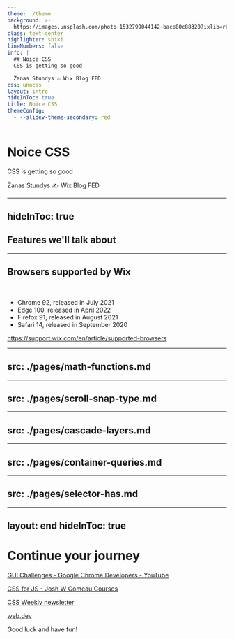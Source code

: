 ```yaml
---
theme: ./theme
background: >-
  https://images.unsplash.com/photo-1532799044142-bace80c88320?ixlib=rb-4.0.3&ixid=MnwxMjA3fDB8MHxwaG90by1wYWdlfHx8fGVufDB8fHx8&auto=format&fit=crop&w=2070&q=80
class: text-center
highlighter: shiki
lineNumbers: false
info: |
  ## Noice CSS
  CSS is getting so good

  Žanas Stundys ✍️ Wix Blog FED
css: unocss
layout: intro
hideInToc: true
title: Noice CSS
themeConfig:
  - --slidev-theme-secondary: red
---
```


# Noice CSS

CSS is getting so good

Žanas Stundys ✍️ Wix Blog FED

---
hideInToc: true
---
   
## Features we'll talk about

<Toc maxDepth="1"></Toc>

---

## Browsers supported by Wix

<SupportedBrowsers chrome=92 edge=100 firefox=91 safari=14 />

<br/>

- Chrome 92, released in July 2021
- Edge 100, released in April 2022
- Firefox 91, released in August 2021
- Safari 14, released in September 2020

https://support.wix.com/en/article/supported-browsers

---
src: ./pages/math-functions.md
---

---
src: ./pages/scroll-snap-type.md
---

---
src: ./pages/cascade-layers.md
---

---
src: ./pages/container-queries.md
---

---
src: ./pages/selector-has.md
---

---
layout: end
hideInToc: true
---

# Continue your journey

[GUI Challenges - Google Chrome Developers - YouTube](https://www.youtube.com/playlist?list=PLNYkxOF6rcIAaV1wwI9540OC_3XoIzMjQ)

[CSS for JS - Josh W Comeau Courses](https://css-for-js.dev/)

[CSS Weekly newsletter](https://css-weekly.com/)

[web.dev](https://web.dev/learn/)


Good luck and have fun!
